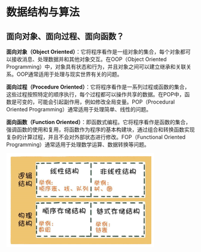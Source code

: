# 数据结构与算法

## 面向对象、面向过程、面向函数？

**面向对象（Object Oriented）**：它将程序看作是一组对象的集合，每个对象都可以接收消息、处理数据并和其他对象交互。在OOP（Object Oriented Programming）中，对象具有状态和行为，并且对象之间可以建立继承和关联关系。OOP通常适用于处理与现实世界有关的问题。

**面向过程（Procedure Oriented）**：它将程序看作是一系列过程或函数的集合，这些过程按照特定的顺序执行，每个过程都可以操作共享的数据。在POP中，函数是可变的，可能会引起副作用，例如修改全局变量。POP（Procedural Oriented Programming）通常适用于处理简单、线性的问题。

**面向函数（Function Oriented）**：即函数式编程。它将程序看作是函数的集合，强调函数的使用和复用，将函数作为程序的基本构建块，通过组合和转换函数实现复杂的计算过程，并且不会对外部状态进行修改。FOP（Functional Oriented Programming）通常适用于处理数学运算、数据转换等问题。

![](../../public/basics/dsa-2.png)